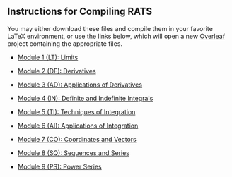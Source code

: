 ## Instructions for Compiling RATS
You may either download these files and compile them in your favorite LaTeX environment,
or use the links below, which will open a new [Overleaf](http://overleaf.com) project 
containing the appropriate files.

* [Module 1 (LT): Limits](https://www.overleaf.com/docs?snip_uri[]=https://raw.githubusercontent.com/TeamBasedInquiryLearning/library/main/source/calculus/RATs/RAT-LT.tex&snip_uri[]=https://raw.githubusercontent.com/TeamBasedInquiryLearning/library/main/source/calculus/RATs/images/eval-dom-rng.png&snip_uri[]=https://raw.githubusercontent.com/TeamBasedInquiryLearning/library/main/source/calculus/RATs/images/piecewise_limits_RAT.png)

* [Module 2 (DF): Derivatives](https://www.overleaf.com/docs?snip_uri[]=https://raw.githubusercontent.com/TeamBasedInquiryLearning/library/main/source/calculus/RATs/RAT-DF.tex)

* [Module 3 (AD): Applications of Derivatives](https://www.overleaf.com/docs?snip_uri[]=https://raw.githubusercontent.com/TeamBasedInquiryLearning/library/main/source/calculus/RATs/RAT-AD.tex)

* [Module 4 (IN): Definite and Indefinite Integrals](https://www.overleaf.com/docs?snip_uri[]=https://raw.githubusercontent.com/TeamBasedInquiryLearning/library/main/source/calculus/RATs/RAT-IN.tex)

* [Module 5 (TI): Techniques of Integration](https://www.overleaf.com/docs?snip_uri[]=https://raw.githubusercontent.com/TeamBasedInquiryLearning/library/main/source/calculus/RATs/RAT-TI.tex)

* [Module 6 (AI): Applications of Integration](https://www.overleaf.com/docs?snip_uri[]=https://raw.githubusercontent.com/TeamBasedInquiryLearning/library/main/source/calculus/RATs/RAT-AI.tex)

* [Module 7 (CO): Coordinates and Vectors](https://www.overleaf.com/docs?snip_uri[]=https://raw.githubusercontent.com/TeamBasedInquiryLearning/library/main/source/calculus/RATs/RAT-CO.tex)

* [Module 8 (SQ): Sequences and Series](https://www.overleaf.com/docs?snip_uri[]=https://raw.githubusercontent.com/TeamBasedInquiryLearning/library/main/source/calculus/RATs/RAT-SQ.tex)

* [Module 9 (PS): Power Series](https://www.overleaf.com/docs?snip_uri[]=https://raw.githubusercontent.com/TeamBasedInquiryLearning/library/main/source/calculus/RATs/RAT-PS.tex)
